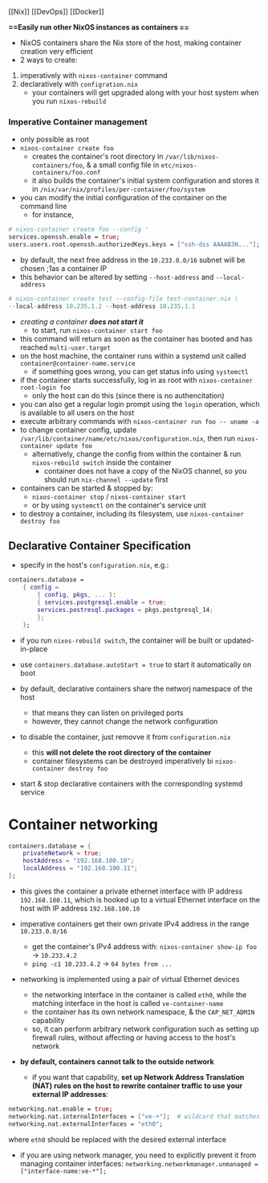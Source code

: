 [[Nix]] [[DevOps]] [[Docker]]

**==Easily run other NixOS instances as containers ==**
- NixOS containers share the Nix store of the host, making container creation very efficient
- 2 ways to create:
1. imperatively with `nixos-container` command
2. declaratively with `configration.nix`
	- your containers will get upgraded along with your host system when you run `nixos-rebuild`

### Imperative Container management
- only possible as root
- `nixos-container create foo`
	- creates the container's root directory in `/var/lib/nixos-containers/foo`, & a small config file in `etc/nixos-containers/foo.conf`
	- it also builds the container's initial system configuration and stores it in `/nix/var/nix/profiles/per-container/foo/system`
- you can modify the initial configuration of the container on the command line
	- for instance,
```nix
# nixos-container create foo --config '
services.openssh.enable = true;
users.users.root.openssh.authorizedKeys.keys = ["ssh-dss AAAAB3N..."];'
```

- by default, the next free address in the `10.233.0.0/16` subnet will be chosen ;1as a container IP
- this behavior can be altered by setting `--host-address` and `--local-address`
```nix
# nixos-container create test --config-file test-container.nix \
--local-address 10.235.1.2 --host-address 10.235.1.1
```
- *creating a container **does not start it***
	- to start, run `nixos-container start foo`
- this command will return as soon as the container has booted and has reached `multi-user.target`
- on the host machine, the container runs within a systemd unit called `container@container-name.service`
	- if something goes wrong, you can get status info using `systemctl`
- if the container starts successfully, log in as root with `nixos-container root-login foo`
	- only the host can do this (since there is no authencitation)
- you can also get a regular login prompt using the `login` operation, which is available to all users on the host
- execute arbitrary commands with `nixos-container run foo -- uname -a`
- to change container config, update `/var/lib/container/name/etc/nixos/configuration.nix`, then run `nixos-container update foo`
	- alternatively, change the config from within the container & run `nixos-rebuild switch` inside the container
		- container does not have a copy of the NixOS channel, so you should run `nix-channel --update` first
- containers can be started & stopped by:
	- `nixos-container stop` / `nixos-container start`
	- or by using `systemctl` on the container's service unit
- to destroy a container, including its filesystem, use `nixos-container destroy foo`

## Declarative Container Specification
- specify in the host's `configuration.nix`, e.g.:
```nix
containers.database = 
	{ config =
		{ config, pkgs, ... }:
		{ services.postgresql.enable = true;
		services.postresql.packages = pkgs.postgresql_14;
		};
	};
```

- if you run `nixos-rebuild switch`, the container will be built or updated-in-place
- use `containers.database.autoStart = true` to start it automatically on boot

- by default, declarative containers share the networj namespace of the host
	- that means they can listen on privileged ports
	- however, they cannot change the network configuration

- to disable the container, just removve it from `configuration.nix`
	- this **will not delete the root directory of the container**
	- container filesystems can be destroyed imperatively bi `nixos-container destroy foo`
- start & stop declarative containers with the corresponding systemd service

# Container networking
```nix
containers.database = {
	privateNetwork = true;
	hostAddress = "192.168.100.10";
	localAddress = "192.168.100.11";
};
```
- this gives the container a private ethernet interface with IP address `192.168.100.11`, which is hooked up to a virtual Ethernet interface on the host with IP address `192.168.100.10`
- imperative containers get their own private IPv4 address in the range `10.233.0.0/16`
	- get the container's IPv4 address with: `nixos-container show-ip foo` -> `10.233.4.2`
	- `ping -c1 10.233.4.2` -> `64 bytes from ...`

- networking is implemented using a pair of virtual Ethernet devices
	 - the networking interface in the container is called `eth0`, while the matching interface in the host is called `ve-container-name`
	 - the container has its own network namespace, & the `CAP_NET_ADMIN` capability
	 - so, it can perform arbitrary network configuration such as setting up firewall rules, without affecting or having access to the host's network
- **by default, containers cannot talk to the outside network**
	- if you want that capability, **set up Network Address Translation (NAT) rules on the host to rewrite container traffic to use your external IP addresses**:
```nix
networking.nat.enable = true;
networking.nat.internalInterfaces = ["ve-+"];  # wildcard that matches all container interfaces
networking.nat.externalInterfaces = "eth0";
```
where `eth0` should be replaced with the desired external interface

- if you are using network manager, you need to explicitly prevent it from managing container interfaces:
`networking.networkmanager.unmanaged = ["interface-name:ve-*"];`